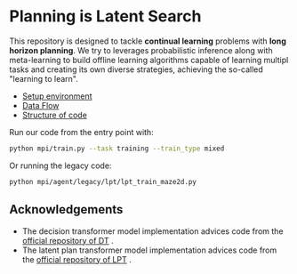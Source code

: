 # Planning is Latent Search
This repository is designed to tackle **continual learning** problems with **long horizon planning**. We try to leverages probabilistic inference along with meta-learning to build offline learning algorithms capable of learning multipl tasks and creating its own diverse strategies, achieving the so-called "learning to learn".

- [Setup environment](docs/setup.md)
- [Data Flow](docs/data.md)
- [Structure of code](docs/pipeline.md)

Run our code from the entry point with:

```bash
python mpi/train.py --task training --train_type mixed
```

Or running the legacy code:

```bash
python mpi/agent/legacy/lpt/lpt_train_maze2d.py
```

## Acknowledgements
- The decision transformer model implementation advices code from the [official repository of DT](https://github.com/kzl/decision-transformer) .
- The latent plan transformer model implementation advices code from the [official repository of LPT](https://github.com/mingluzhao/Latent-Plan-Transformer) .
